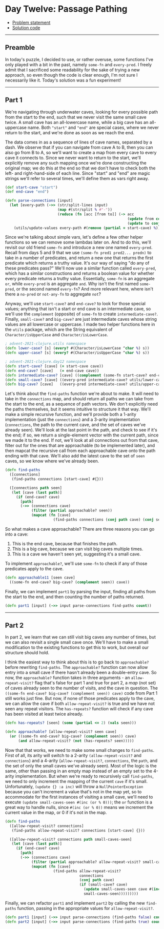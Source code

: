 # Day Twelve: Passage Pathing

* [Problem statement](https://adventofcode.com/2021/day/12)
* [Solution code](https://github.com/abyala/advent-2021-clojure/blob/master/src/advent_2021_clojure/day12.clj)

---

## Preamble

In today's puzzle, I decided to use, or rather overuse, some functions I've only played with a bit in the past, namely
`some-fn` and `every-pred`. I freely admit that I sacrificed some readability for the sake of trying a new approach,
so even though the code is clear enough, I'm not sure I necessarily like it. Today's solution was a fun experiment!

---

## Part 1

We're navigating through underwater caves, looking for every possible path from the start to the end, such that we
never visit the same small cave twice. A small cave has an all-lowercase name, while a big cave has an all-uppercase
name. Both `"start"` and `"end"` are special cases, where we never return to the start, and we're done as soon as we
reach the end.

The data comes in as a sequence of lines of cave names, separated by a dash. We observe that if you can navigate from
cave A to B, then you can also go from B to A, so we'll want to create a map from every cave to every cave it connects
to. Since we never want to return to the start, we'll explicitly remove any such mapping once we're done constructing
the original map; we do this at the end so that we don't have to check both the left- and right-hand-side of each line.
Since "start" and "end" are magic strings we'll refer to several times, we'll define them as vars right away.

```clojure
(def start-cave "start")
(def end-cave "end")

(defn parse-connections [input]
  (let [every-path (->> (str/split-lines input)
                        (map #(str/split % #"-"))
                        (reduce (fn [acc [from to]] (-> acc
                                                        (update from conj to)
                                                        (update to conj from))) {}))]
    (utils/update-values every-path #(remove (partial = start-cave) %))))
```

Since we're talking about simple vars, let's define a few other helper functions so we can remove some lambdas later
on. And to do this, we'll revisit our old friend `some-fn` and introduce a new one named `every-pred`. Recall from 
days 5 and 9 that we use `(some-fn pred1 pred2... predn)` to take in a number of predicates, and return a new one that
returns the first predicate which returns a truthy value. It's our way of saying "do any of these predicates pass?"
We'll now use a similar function called `every-pred`, which has a similar constructions and returns a boolean value
for whether every predicate returns a truthy value. Essentially, `some-fn` is an aggregate `or`, while `every-pred` is
an aggregate `and`. Why isn't the first named `some-pred`, or the second named `every-fn`? And more relevant here,
where isn't there a `no-pred` or `not-any-fn` to aggregate `not`?

Anyway, we'll use `start-cave?` and `end-cave?` to look for those special values; anything that isn't a start or end
cave is an intermediate cave, so we'll use the `complement` (opposite) of `some-fn` to create `intermediate-cave?`.
Finally, `small-cave?` and `big-cave?` are just intermediate caves whose string values are all lowercase or uppercase.
I made two helper functions here in the `utils` package, which are the String equivalent of `Character/isUpperCase`
and `Character/isLowerCase`.

```clojure
; advent-2021-clojure.utils namespace
(defn lower-case? [s] (every? #(Character/isLowerCase ^char %) s))
(defn upper-case? [s] (every? #(Character/isUpperCase ^char %) s))

; advent-2021-clojure.day12 namespace
(defn start-cave? [cave] (= start-cave cave))
(defn end-cave? [cave]   (= end-cave cave))
(defn intermediate-cave? [cave] ((complement (some-fn start-cave? end-cave?)) cave))
(defn small-cave? [cave] ((every-pred intermediate-cave? utils/lower-case?) cave))
(defn big-cave? [cave]   ((every-pred intermediate-cave? utils/upper-case?) cave))
```

Let's think about the `find-paths` function we're about to make. It will need to take in the `connections` map, and
should return all paths we can take from the start to the end, as a sequence of path vectors. We don't explicitly need
the paths themselves, but it seems intuitive to structure it that way. We'll make a simple recursive function,
and we'll provide both a 1-arity implementation (just the `connections`) and a 3-arity implementation (`connections`,
the path to the current cave, and the set of caves we've already seen). We'll look at the last point in the path, and
check to see if it's the end; if so, we return a single-element vector with the current path, since we made it to the
end. If not, we'll look at all connections out from that cave, filter out for the ones that are approachable
(to be implemented later), and then mapcat the recursive call from each approachable cave onto the path ending with 
that cave. We'll also add the latest cave to the set of `seen` caves, so we know where we've already been.

```clojure
(defn find-paths
  ([connections]
   (find-paths connections [start-cave] #{}))

  ([connections path seen]
   (let [cave (last path)]
     (if (end-cave? cave)
       [path]
       (->> (connections cave)
            (filter (partial approachable? seen))
            (mapcat (fn [cave]
                      (find-paths connections (conj path cave) (conj seen cave)))))))))
```

So what makes a cave approachable?  There are three reasons you can go into a cave:
1. This is the end cave, because that finishes the path.
2. This is a big cave, because we can visit big caves multiple times.
3. This is a cave we haven't seen yet, suggesting it's a small cave.

To implement `approachable?`, we'll use `some-fn` to check if any of those predicates apply to the cave.

```clojure
(defn approachable11 [seen cave]
  ((some-fn end-cave? big-cave? (complement seen)) cave))
```

Finally, we can implement `part1` by parsing the input, finding all paths from the start to the end, and then counting
the number of paths returned.

```clojure
(defn part1 [input] (->> input parse-connections find-paths count))
```

---

## Part 2

In part 2, we learn that we can still visit big caves any number of times, but we can also revisit a single small cave
once. We'll have to make a small modification to the existing functions to get this to work, but overall our structure
should hold.

I think the easiest way to think about this is to go back to `approachable?` before rewriting `find-paths`. The
`approachable?` function can now allow entry into a small cave if there hasn't already been a double-entry cave.
So now, the `approachable?` function takes in three arguments - an `allow-repeat-visit?` flag that's false for part 1
and true for part 2, a _map_ (not set) of caves already seen to the number of visits, and the cave in question. The
`((some-fn end-cave? big-cave? (complement seen)) cave)` code from Part 1 still works just fine. But now, if none of
those predicates apply to the cave, we can allow the cave if both `allow-repeat-visit?` is true and we have not seen
any repeat visitors. The `has-repeats?` function will check if any cave has been visited at least twice already.

```clojure
(defn has-repeats? [seen] (some (partial <= 2) (vals seen)))

(defn approachable? [allow-repeat-visit? seen cave]
  (or ((some-fn end-cave? big-cave? (complement seen)) cave)
      (and allow-repeat-visit? (not (has-repeats? seen)))))
```

Now that that works, we need to make some small changes to `find-paths`. First of all, its arity will switch to a
2-arity `(allow-repeat-visit?` and `connections`) and a 4-arity (`allow-repeat-visit?`, `connections`, the `path`, and
the set of only the small caves we've already seen). Most of the logic is the same, other than passing in an empty map
instead of an empty set to the 4-arity implementation. But when we're ready to recursively call `find-paths`, we need
to only increment the mapping of the current `cave` if it's small. Unfortunately, `(update {} :a inc)` will throw a
`NullPointerException` because you can't increment a value that's not in the map yet, so to accommodate for the first
instances of visiting a small cave, we'll need to execute `(update small-caves-seen #(inc (or % 0)))`; the `or`
function is a great way to handle nulls, since `#(inc (or % 0))` means we increment the current value in the map, or 
0 if it's not in the map.

```clojure
(defn find-paths
  ([allow-repeat-visit? connections]
   (find-paths allow-repeat-visit? connections [start-cave] {}))

  ([allow-repeat-visit? connections path small-caves-seen]
   (let [cave (last path)]
     (if (end-cave? cave)
       [path]
       (->> (connections cave)
            (filter (partial approachable? allow-repeat-visit? small-caves-seen))
            (mapcat (fn [cave]
                      (find-paths allow-repeat-visit?
                                  connections
                                  (conj path cave)
                                  (if (small-cave? cave)
                                    (update small-caves-seen cave #(inc (or % 0)))
                                    small-caves-seen)))))))))
```

Finally, we can refactor `part1` and implement `part2` by calling the new `find-paths` function, passing in the
appropriate values for `allow-repeat-visit?`.

```clojure
(defn part1 [input] (->> input parse-connections (find-paths false) count))
(defn part2 [input] (->> input parse-connections (find-paths true) count))
```
